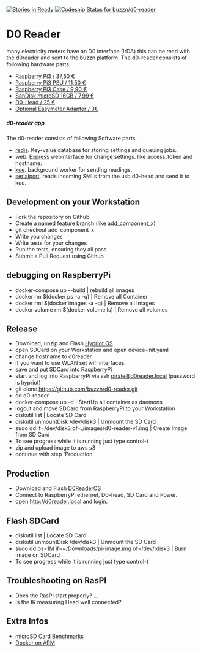 [![Stories in Ready](https://badge.waffle.io/buzzn/d0-reader.png?label=ready&title=Ready)](https://waffle.io/buzzn/d0-reader)
[![Codeship Status for buzzn/d0-reader](https://codeship.com/projects/16833330-f9ad-0133-be69-0e6ed700efb9/status)](https://codeship.com/projects/151300)


# D0 Reader
  many electricity meters have an  D0 interface (IrDA) this can be read with the d0reader and sent to the buzzn platform.
  The d0-reader consists of following hardware parts.

  - [Raspberry Pi3 / 37,50 € ](https://www.reichelt.de/RASPBERRY-PI-3/3/index.html?&ACTION=3&LA=446&ARTICLE=164977&artnr=RASPBERRY+PI+3&SEARCH=pi3)
  - [Raspberry Pi3 PSU / 11,50 € ](https://www.reichelt.de/Ladegeraete-fuer-USB-Geraete/NT-MUSB-25-SW/3/index.html?&ACTION=3&LA=517&ARTICLE=167078&GROUPID=5158)
  - [Raspberry Pi3 Case / 9,90 € ](https://www.amazon.de/dp/B01CESAU4G)
  - [SanDisk microSD 16GB / 7,99 € ](http://www.amazon.de/dp/B013UDL5V6)
  - [D0-Head / 25 € ](http://wiki.volkszaehler.org/hardware/controllers/ir-schreib-lesekopf-usb-ausgang#stueckliste_und_preise)
  - [Optional Easymeter Adapter / 3€](http://wiki.volkszaehler.org/hardware/controllers/ir-schreib-lesekopf_easymeter-adapter)

##### d0-reader app
  The d0-reader consists of following Software parts.

  - [redis](http://redis.io/). Key-value database for storing settings and queuing jobs.
  - web. [Express](https://github.com/expressjs/express) webinterface for change settings. like access_token and hostname.
  - [kue](https://github.com/Automattic/kue). background worker for sending readings.
  - [serialport](https://github.com/EmergingTechnologyAdvisors/node-serialport). reads incoming SMLs from the usb d0-head and send it to kue.

## Development on your Workstation
  - Fork the repository on Github
  - Create a named feature branch (like add_component_x)
  - git checkout add_component_x
  - Write you changes
  - Write tests for your changes
  - Run the tests, ensuring they all pass
  - Submit a Pull Request using Github

## debugging on RaspberryPi
  - docker-compose up --build | rebuild all images
  - docker rm $(docker ps -a -q) | Remove all Container
  - docker rmi $(docker images -a -q) | Remove all Images
  - docker volume rm $(docker volume ls) | Remove all volumes

## Release
  - Download, unzip and Flash [Hypriot OS](https://downloads.hypriot.com/hypriotos-rpi-v1.0.0.img.zip)
  - open SDCard on your Workstation and open device-init.yaml
  - change hostname to d0reader
  - if you want to use WLAN set wifi interfaces.
  - save and put SDCard into RaspberryPi
  - start and log into RaspberryPi via ssh pirate@d0reader.local (password is hypriot)
  - git clone https://github.com/buzzn/d0-reader.git
  - cd d0-reader
  - docker-compose up -d | StartUp all container as daemons
  - logout and move SDCard from RaspberryPi to your Workstation  
  - diskutil list | Locate SD Card
  - diskutil unmountDisk /dev/disk3 | Unmount the SD Card
  - sudo dd if=/dev/disk3 of=./images/d0-reader-v1.img | Create Image from SD Card
  - To see progress while it is running just type control-t
  - zip and upload image to aws s3
  - continue with step 'Production'

## Production
  - Download and Flash [D0ReaderOS](http://buzzn.s3.amazonaws.com/d0-reader-v1.img.zip)
  - Connect to RaspberryPi ethernet, D0-head, SD Card and Power.
  - open http://d0reader.local and login.

## Flash SDCard
  - diskutil list | Locate SD Card
  - diskutil unmountDisk /dev/disk3 | Unmount the SD Card
  - sudo dd bs=1M if=~/Downloads/pi-image.img of=/dev/rdisk3 | Burn Image on SDCard
  - To see progress while it is running just type control-t

## Troubleshooting on RasPI
  - Does the RasPI start properly? ...
  - Is the IR measuring Head well connected?



## Extra Infos
  - [microSD Card Benchmarks](http://www.pidramble.com/wiki/benchmarks/microsd-cards)
  - [Docker on ARM](http://blog.hypriot.com/getting-started-with-docker-on-your-arm-device/)
